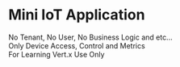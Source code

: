 # Mini IoT Application
No Tenant, No User, No Business Logic and etc...<br>
Only Device Access, Control and Metrics<br>
For Learning Vert.x Use Only